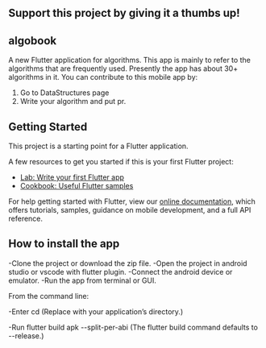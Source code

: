 ## Support this project by giving it a thumbs up!

## algobook

A new Flutter application for algorithms. This app is mainly to refer to the algorithms that are frequently used. Presently the app has about 30+ algorithms in it. You can contribute to this mobile app by:
  1. Go to DataStructures page
  2. Write your algorithm and put pr.

## Getting Started

This project is a starting point for a Flutter application.

A few resources to get you started if this is your first Flutter project:

- [Lab: Write your first Flutter app](https://flutter.dev/docs/get-started/codelab)
- [Cookbook: Useful Flutter samples](https://flutter.dev/docs/cookbook)

For help getting started with Flutter, view our
[online documentation](https://flutter.dev/docs), which offers tutorials,
samples, guidance on mobile development, and a full API reference.


## How to install the app 

-Clone the project or download the zip file. 
-Open the project in android studio or vscode with flutter plugin. 
-Connect the android device or emulator. 
-Run the app from terminal or GUI. 

From the command line:

-Enter cd <app dir>
  (Replace <app dir> with your application’s directory.)
  
-Run flutter build apk --split-per-abi
  (The flutter build command defaults to --release.)



